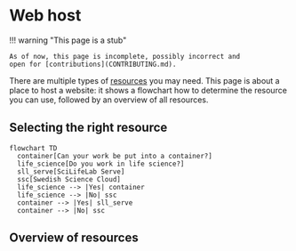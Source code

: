 # Web host

!!! warning "This page is a stub"

    As of now, this page is incomplete, possibly incorrect and
    open for [contributions](CONTRIBUTING.md).

There are multiple types of [resources](resources.md) you may need.
This page is about a place to host a website:
it shows a flowchart how to determine the resource
you can use, followed by an overview of all resources.

## Selecting the right resource

```mermaid
flowchart TD
  container[Can your work be put into a container?]
  life_science[Do you work in life science?]
  sll_serve[SciLifeLab Serve]
  ssc[Swedish Science Cloud]
  life_science --> |Yes| container
  life_science --> |No| ssc
  container --> |Yes| sll_serve
  container --> |No| ssc
```

## Overview of resources

<!-- web_host_2.md is machine-generated and pasted below this file, web_host_1.md -->

